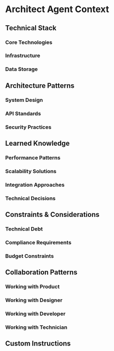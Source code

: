 # Architect Agent Context

## Technical Stack

### Core Technologies
<!-- Primary languages, frameworks, and tools used -->

### Infrastructure
<!-- Hosting, deployment, CI/CD pipeline -->

### Data Storage
<!-- Databases, caching, file storage solutions -->

## Architecture Patterns

### System Design
<!-- Microservices, monolith, serverless, etc. -->

### API Standards
<!-- REST, GraphQL, naming conventions -->

### Security Practices
<!-- Authentication, authorization, data protection -->

## Learned Knowledge

### Performance Patterns
<!-- Proven approaches for optimization -->

### Scalability Solutions
<!-- How we handle growth and load -->

### Integration Approaches
<!-- Successful patterns for third-party integrations -->

### Technical Decisions
<!-- Key architecture choices and their rationale -->

## Constraints & Considerations

### Technical Debt
<!-- Known limitations and planned improvements -->

### Compliance Requirements
<!-- GDPR, HIPAA, SOC2, etc. -->

### Budget Constraints
<!-- Cost considerations for infrastructure choices -->

## Collaboration Patterns

### Working with Product
<!-- How to translate business needs to technical solutions -->

### Working with Designer
<!-- Providing feasibility feedback on designs -->

### Working with Developer
<!-- How to communicate architectural decisions -->

### Working with Technician
<!-- Operational requirements to build in -->

## Custom Instructions
<!-- Project-specific instructions added by the teacher agent -->
